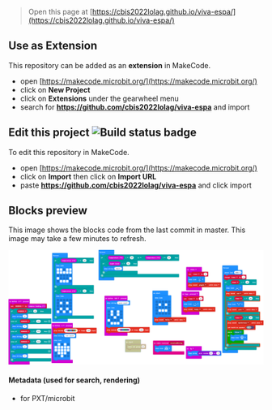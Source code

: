 
> Open this page at [https://cbis2022lolag.github.io/viva-espa/](https://cbis2022lolag.github.io/viva-espa/)

## Use as Extension

This repository can be added as an **extension** in MakeCode.

* open [https://makecode.microbit.org/](https://makecode.microbit.org/)
* click on **New Project**
* click on **Extensions** under the gearwheel menu
* search for **https://github.com/cbis2022lolag/viva-espa** and import

## Edit this project ![Build status badge](https://github.com/cbis2022lolag/viva-espa/workflows/MakeCode/badge.svg)

To edit this repository in MakeCode.

* open [https://makecode.microbit.org/](https://makecode.microbit.org/)
* click on **Import** then click on **Import URL**
* paste **https://github.com/cbis2022lolag/viva-espa** and click import

## Blocks preview

This image shows the blocks code from the last commit in master.
This image may take a few minutes to refresh.

![A rendered view of the blocks](https://github.com/cbis2022lolag/viva-espa/raw/master/.github/makecode/blocks.png)

#### Metadata (used for search, rendering)

* for PXT/microbit
<script src="https://makecode.com/gh-pages-embed.js"></script><script>makeCodeRender("{{ site.makecode.home_url }}", "{{ site.github.owner_name }}/{{ site.github.repository_name }}");</script>
